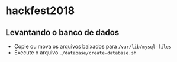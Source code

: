 # hackfest2018

## Levantando o banco de dados

* Copie ou mova os arquivos baixados para `/var/lib/mysql-files`
* Execute o arquivo `./database/create-database.sh`
